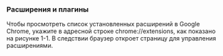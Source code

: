 ### Расширения и плагины

Чтобы просмотреть список установленных расширений в Google Chrome, укажите в адресной строке chrome://extensions, как показано на рисунке 1-1. В следствии браузер откроет страницу для управления расширениями.



